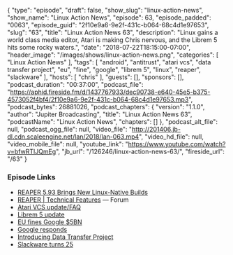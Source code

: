 {
  "type": "episode",
  "draft": false,
  "show_slug": "linux-action-news",
  "show_name": "Linux Action News",
  "episode": 63,
  "episode_padded": "0063",
  "episode_guid": "2f10e9a6-9e2f-431c-b064-68c4d1e97653",
  "slug": "63",
  "title": "Linux Action News 63",
  "description": "Linux gains a world class media editor, Atari is making Chris nervous, and the Librem 5 hits some rocky waters.",
  "date": "2018-07-22T18:15:00-07:00",
  "header_image": "/images/shows/linux-action-news.png",
  "categories": [
    "Linux Action News"
  ],
  "tags": [
    "android",
    "antitrust",
    "atari vcs",
    "data transfer project",
    "eu",
    "fine",
    "google",
    "librem 5",
    "linux",
    "reaper",
    "slackware"
  ],
  "hosts": [
    "chris"
  ],
  "guests": [],
  "sponsors": [],
  "podcast_duration": "00:37:00",
  "podcast_file": "https://aphid.fireside.fm/d/1437767933/dec90738-e640-45e5-b375-4573052f4bf4/2f10e9a6-9e2f-431c-b064-68c4d1e97653.mp3",
  "podcast_bytes": 26881026,
  "podcast_chapters": {
    "version": "1.1.0",
    "author": "Jupiter Broadcasting",
    "title": "Linux Action News 63",
    "podcastName": "Linux Action News",
    "chapters": []
  },
  "podcast_alt_file": null,
  "podcast_ogg_file": null,
  "video_file": "http://201406.jb-dl.cdn.scaleengine.net/lan/2018/lan-063.mp4",
  "video_hd_file": null,
  "video_mobile_file": null,
  "youtube_link": "https://www.youtube.com/watch?v=bfwRTlJQmEg",
  "jb_url": "/126246/linux-action-news-63/",
  "fireside_url": "/63"
}


### Episode Links

  * [REAPER 5.93 Brings New Linux-Native Builds](https://www.phoronix.com/scan.php?page=news_item&px=REAPER-DAW-5.93-Linux "REAPER 5.93 Brings New Linux-Native Builds")
  * [REAPER | Technical Features](http://reaper.fm/about.php#technical "REAPER | Technical Features") — Forum
  * [Atari VCS update/FAQ](https://medium.com/@atarivcs/atari-vcs-product-q-a-1-b2017894c15d "Atari VCS update/FAQ")
  * [Librem 5 update](https://puri.sm/posts/librem-5-progress-report-15/ "Librem 5 update")
  * [EU fines Google $5BN](https://techcrunch.com/2018/07/18/google-gets-slapped-5bn-by-eu-for-android-antitrust-abuse/ "EU fines Google $5BN")
  * [Google responds](https://www.blog.google/around-the-globe/google-europe/android-has-created-more-choice-not-less/ "Google responds")
  * [Introducing Data Transfer Project](https://opensource.googleblog.com/2018/07/introducing-data-transfer-project.html "Introducing Data Transfer Project")
  * [Slackware turns 25](https://www.theregister.co.uk/2018/07/19/slackware_notches_up_a_quarter_of_a_century/ "Slackware turns 25")


